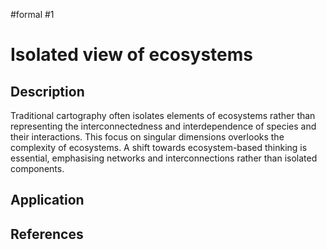 #formal
#1

# Isolated view of ecosystems

## Description

Traditional cartography often isolates elements of ecosystems rather than representing the interconnectedness and interdependence of species and their interactions. This focus on singular dimensions overlooks the complexity of ecosystems. A shift towards ecosystem-based thinking is essential, emphasising networks and interconnections rather than isolated components.

## Application

## References
